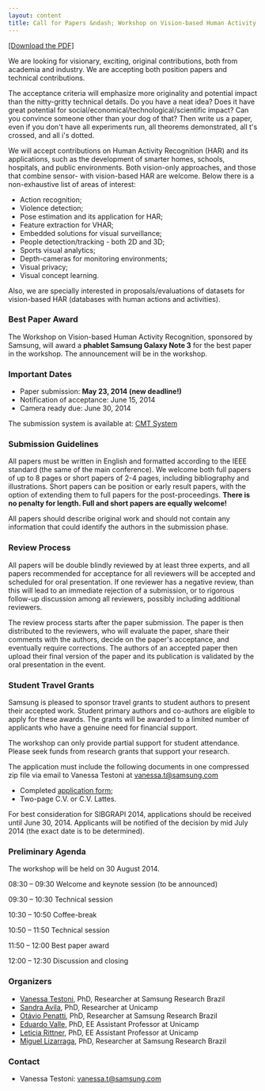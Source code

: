 ```yaml
---
layout: content
title: Call for Papers &ndash; Workshop on Vision-based Human Activity Recognition 
---
```


[[Download the PDF]](files/call-for-wvhar.pdf)

We are looking for visionary, exciting, original contributions, both from academia and industry. We are accepting both position papers and technical contributions. 

The acceptance criteria will emphasize more originality and potential impact than the nitty-gritty technical details. Do you have a neat idea? Does it have great potential for social/economical/technological/scientific impact? Can you convince someone other than your dog of that? Then write us a paper, even if you don't have all experiments run, all theorems demonstrated, all t's crossed, and all i's dotted.

We will accept contributions on Human Activity Recognition (HAR) and its applications, such as the development of smarter homes, schools, hospitals, and public environments. Both vision-only approaches, and those that combine sensor- with vision-based HAR are welcome. Below there is a non-exhaustive list of areas of interest:

- Action recognition;
- Violence detection;
- Pose estimation and its application for HAR;
- Feature extraction for VHAR;
- Embedded solutions for visual surveillance;
- People detection/tracking - both 2D and 3D;
- Sports visual analytics;
- Depth-cameras for monitoring environments;
- Visual privacy;
- Visual concept learning.

Also, we are specially interested in proposals/evaluations of datasets for vision-based HAR (databases with human actions and activities).

### Best Paper Award

The Workshop on Vision-based Human Activity Recognition, sponsored by Samsung, will award a **phablet Samsung Galaxy Note 3** for the best paper in the workshop. The announcement will be in the workshop.

### Important Dates

- Paper submission: **May 23, 2014 (new deadline!)**
- Notification of acceptance: June 15, 2014
- Camera ready due: June 30, 2014

The submission system is available at: [CMT System](https://cmt.research.microsoft.com/VBHAR2014/)

### Submission Guidelines

All papers must be written in English and formatted according to the IEEE standard (the same of the main conference). We welcome both full papers of up to 8 pages or  short papers of 2-4 pages, including bibliography and illustrations. Short papers can be position or early result papers, with the option of extending them to full papers for the post-proceedings. **There is no penalty for length. Full and short papers are equally welcome!**

All papers should describe original work and should not contain any information that could identify the authors in the submission phase.

### Review Process

All papers will be double blindly reviewed by at least three experts, and all papers recommended for acceptance for all reviewers will be accepted and scheduled for oral presentation. If one reviewer has a negative review, than this will lead to an immediate rejection of a submission, or to rigorous follow-up discussion among all reviewers, possibly including additional reviewers. 

The review process starts after the paper submission. The paper is then distributed to the reviewers, who will evaluate the paper, share their comments with the authors, decide on the paper's acceptance, and eventually require corrections. The authors of an accepted paper then upload their final version of the paper and its publication is validated by the oral presentation in the event.

### Student Travel Grants

Samsung is pleased to sponsor travel grants to student authors to present their accepted work. Student primary authors and co-authors are eligible to apply for these awards. The grants will be awarded to a limited number of applicants who have a genuine need for financial support. 

The workshop can only provide partial support for student attendance. Please seek funds from research grants that support your research.

The application must include the following documents in one compressed zip file via email to Vanessa Testoni at [vanessa.t@samsung.com](mailto:vanessa.t@samsung.com)

- Completed [application form](files/application_form.pdf);
- Two-page C.V. or C.V. Lattes.

For best consideration for SIBGRAPI 2014, applications should be received until June 30, 2014. Applicants will be notified of the decision by mid July 2014 (the exact date is to be determined). 

### Preliminary Agenda

The workshop will be held on 30 August 2014.

08:30 &ndash; 09:30 Welcome and keynote session (to be announced)

09:30 &ndash; 10:30 Technical session

10:30 &ndash; 10:50 Coffee-break

10:50 &ndash; 11:50 Technical session

11:50 &ndash; 12:00 Best paper award

12:00 &ndash; 12:30 Discussion and closing

### Organizers

- [Vanessa Testoni](http://lattes.cnpq.br/0957464563211928), PhD, Researcher at Samsung Research Brazil
- [Sandra Avila](http://lattes.cnpq.br/8343699060914150), PhD, Researcher at Unicamp
- [Ot&aacute;vio Penatti](http://lattes.cnpq.br/9435126211245735), PhD, Researcher at Samsung Research Brazil
- [Eduardo Valle](http://lattes.cnpq.br/6301401714714951), PhD, EE Assistant Professor at Unicamp
- [Leticia Rittner](http://lattes.cnpq.br/6540619386101635), PhD, EE Assistant Professor at Unicamp
- [Miguel Lizarraga](http://lattes.cnpq.br/8820652347287112), PhD, Researcher at Samsung Research Brazil 

### Contact

- Vanessa Testoni: [vanessa.t@samsung.com](mailto:vanessa.t@samsung.com)
